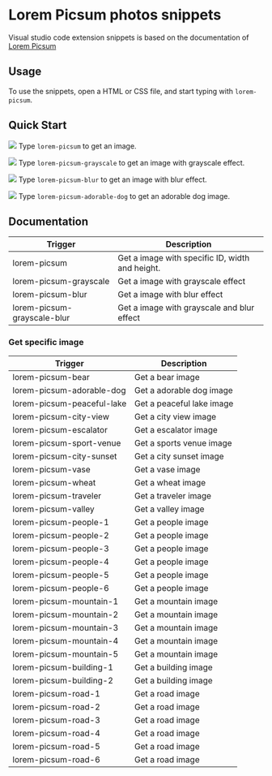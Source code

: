 # Lorem Picsum photos snippets

Visual studio code extension snippets is based on the documentation of [Lorem Picsum](https://picsum.photos/)

## Usage

To use the snippets, open a HTML or CSS file, and start typing with `lorem-picsum`.

## Quick Start

![](https://i.imgur.com/4kJ4Bw4.gif)
Type `lorem-picsum` to get an image.

![](https://i.imgur.com/2pKJH6I.gif)
Type `lorem-picsum-grayscale` to get an image with grayscale effect.

![](https://i.imgur.com/JO70kl1.gif)
Type `lorem-picsum-blur` to get an image with blur effect.

![](https://i.imgur.com/VBwa0l1.gif)
Type `lorem-picsum-adorable-dog` to get an adorable dog image.

## Documentation

Trigger | Description
--- | ---
lorem-picsum | Get a image with specific ID, width and height.
lorem-picsum-grayscale | Get a image with grayscale effect
lorem-picsum-blur | Get a image with blur effect
lorem-picsum-grayscale-blur | Get a image with grayscale and blur effect

### Get specific image

Trigger | Description
--- | ---
lorem-picsum-bear | Get a bear image
lorem-picsum-adorable-dog | Get a adorable dog image
lorem-picsum-peaceful-lake | Get a peaceful lake image
lorem-picsum-city-view | Get a city view image
lorem-picsum-escalator | Get a escalator image
lorem-picsum-sport-venue | Get a sports venue image
lorem-picsum-city-sunset | Get a city sunset image
lorem-picsum-vase | Get a vase image
lorem-picsum-wheat | Get a wheat image
lorem-picsum-traveler | Get a traveler image
lorem-picsum-valley | Get a valley image
lorem-picsum-people-1 | Get a people image
lorem-picsum-people-2 | Get a people image
lorem-picsum-people-3 | Get a people image
lorem-picsum-people-4 | Get a people image
lorem-picsum-people-5 | Get a people image
lorem-picsum-people-6 | Get a people image
lorem-picsum-mountain-1 | Get a mountain image
lorem-picsum-mountain-2 | Get a mountain image
lorem-picsum-mountain-3 | Get a mountain image
lorem-picsum-mountain-4 | Get a mountain image
lorem-picsum-mountain-5 | Get a mountain image
lorem-picsum-building-1 | Get a building image
lorem-picsum-building-2 | Get a building image
lorem-picsum-road-1 | Get a road image
lorem-picsum-road-2 | Get a road image
lorem-picsum-road-3 | Get a road image
lorem-picsum-road-4 | Get a road image
lorem-picsum-road-5 | Get a road image
lorem-picsum-road-6 | Get a road image